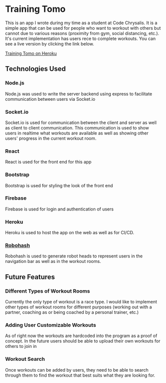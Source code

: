# Training Tomo
This is an app I wrote during my time as a student at Code Chrysalis.  It is a simple app that can be used for people who want to workout with others but cannot due to various reasons (proximity from gym, social distancing, etc.).  It's current implementation has users rece to complete workouts.  You can see a live version by clicking the link below.

[Training Tomo on Heroku](https://training-tomo.herokuapp.com/)

## Technologies Used
### Node.js
Node.js was used to write the server backend using express to facilitate communication between users via Socket.io

### Socket.io
Socket.io is used for communication between the client and server as well as client to client communication.  This communication is used to show users in realtime what workouts are available as well as showing other users' progress in the current workout room.

### React
React is used for the front end for this app

### Bootstrap
Bootstrap is used for styling the look of the front end

### Firebase
Firebase is used for login and authentication of users

### Heroku
Heroku is used to host the app on the web as well as for CI/CD.

### [Robohash](https://robohash.org/)
Robohash is used to generate robot heads to represent users in the navigation bar as well as in the workout rooms.

## Future Features
### Different Types of Workout Rooms
Currently the only type of workout is a race type.  I would like to implement other types of workout rooms for different purposes (working out with a partner, coaching as or being coached by a personal trainer, etc.)

### Adding User Customizable Workouts
As of right now the workouts are hardcoded into the program as a proof of concept.  In the future users should be able to upload their own workouts for others to join in

### Workout Search
Once workouts can be added by users, they need to be able to search through them to find the workout that best suits what they are looking for.